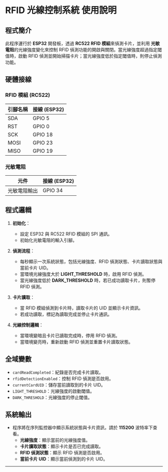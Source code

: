 # RFID 光線控制系統 使用說明

## 程式簡介

此程序運行於 **ESP32** 開發板，透過 **RC522 RFID 模組**來偵測卡片，並利用 **光敏電阻**的光線強度變化來控制 RFID 偵測功能的開啟與關閉。當光線強度超過指定閾值時，啟動 RFID 偵測並開始掃描卡片；當光線強度低於指定閾值時，則停止偵測功能。

## 硬體接線

### RFID 模組 (RC522)
| 引腳名稱 | 接線 (ESP32) |
| -------- | ------------- |
| SDA      | GPIO 5       |
| RST      | GPIO 0       |
| SCK      | GPIO 18      |
| MOSI     | GPIO 23      |
| MISO     | GPIO 19      |

### 光敏電阻
| 元件         | 接線 (ESP32) |
| ------------ | ------------- |
| 光敏電阻輸出 | GPIO 34      |

## 程式邏輯

1. **初始化**：
   - 設定 ESP32 與 RC522 RFID 模組的 SPI 通訊。
   - 初始化光敏電阻的輸入引腳。

2. **偵測流程**：
   - 每秒顯示一次系統狀態，包括光線強度、RFID 偵測狀態、卡片讀取狀態與當前卡片 UID。
   - 當環境光線強度大於 **LIGHT_THRESHOLD** 時，啟用 RFID 偵測。
   - 當光線強度低於 **DARK_THRESHOLD** 時，若已成功讀取卡片，則暫停 RFID 偵測。

3. **卡片讀取**：
   - 當 RFID 模組偵測到卡片時，讀取卡片的 UID 並顯示卡片資訊。
   - 若成功讀取，標記為讀取完成並停止卡片通訊。

4. **光線控制邏輯**：
   - 當環境變暗且卡片已讀取完成時，停用 RFID 偵測。
   - 當環境變亮時，重新啟動 RFID 偵測並重置卡片讀取狀態。

## 全域變數

- `cardReadCompleted`：紀錄是否完成卡片讀取。
- `rfidDetectionEnabled`：控制 RFID 偵測是否啟用。
- `currentCardUID`：儲存當前讀取到的卡片 UID。
- `LIGHT_THRESHOLD`：光線強度的啟動閾值。
- `DARK_THRESHOLD`：光線強度的停止閾值。

## 系統輸出

- 程序將在序列監控器中顯示系統狀態與卡片資訊，請於 **115200** 波特率下查看。
  - **光線強度**：顯示當前的光線強度值。
  - **卡片讀取狀態**：顯示卡片是否已完成讀取。
  - **RFID 偵測狀態**：顯示 RFID 偵測是否啟用。
  - **當前卡片 UID**：顯示當前偵測到的卡片 UID。

---
